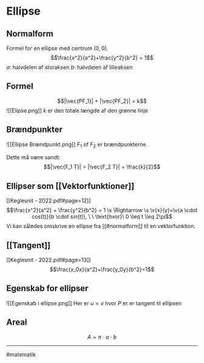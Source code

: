 # Ellipse

## Normalform
Formel for en ellipse med centrum $(0,0)$.
$$\frac{x^2}{a^2}+\frac{y^2}{b^2} = 1$$
$a$: halvdelen af storaksen
$b$: halvdelen af lilleaksen



## Formel
$$|\vec{PF_1}| + |\vec{PF_2}| = k$$
![[Elipse.png]]
$k$ er den totale længde af den grønne linje

## Brændpunkter
![[Ellipse Brændpunkt.png]]
$F_1$ of $F_2$ er brændpunkterne.

Dette må være sandt:
$$|\vec{F_1 T}| = |\vec{F_2 T}| = \frac{k}{2}$$
## Ellipser som [[Vektorfunktioner]]
[[Keglesnit - 2022.pdf#page=12]]
$$\frac{x^2}{a^2} + \frac{y^2}{b^2} = 1 \s \Rightarrow \s \v{x}{y}=\v{a \cdot cos(t)}{b \cdot sin(t)}, \ \ \text{hvor}\  0 \leq t \leq 2\pi$$
Vi kan således omskrive en ellipse fra [[#normalform]] til en vektorfunktion. 

## [[Tangent]]
[[Keglesnit - 2022.pdf#page=13]]
$$\frac{x_0x}{a^2}+\frac{y_0y}{b^2}=1$$

## Egenskab for ellipser
![[Egenskab i ellipse.png]]
Her er $u=v$ hvor $P$ er er tangent til ellipsen


## Areal
$$A=\pi \cdot a \cdot b$$

---
#matematik 

